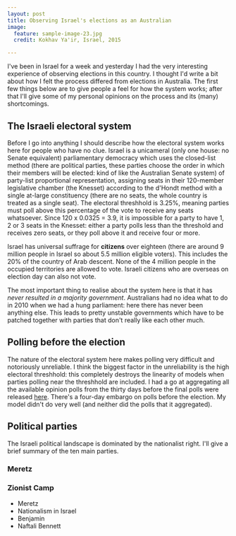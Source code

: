 ```yaml
---
layout: post
title: Observing Israel's elections as an Australian 
image:
  feature: sample-image-23.jpg
  credit: Kokhav Ya'ir, Israel, 2015

---
```


I've been in Israel for a week and yesterday I had the very interesting experience of observing elections in this country. I thought I'd write a bit about how I felt the process differed from elections in Australia. The first few things below are to give people a feel for how the system works; after that I'll give some of my personal opinions on the process and its (many) shortcomings. 

## The Israeli electoral system

Before I go into anything I should describe how the electoral system works here for people who have no clue. Israel is a unicameral (only one house: no Senate equivalent) parliamentary democracy which uses the closed-list method (there are political parties, these parties choose the order in which their members will be elected: kind of like the Australian Senate system) of party-list proportional representation, assigning seats in their 120-member legislative chamber (the Knesset) according to the d'Hondt method with a single at-large constituency (there are no seats, the whole country is treated as a single seat). The electoral threshhold is 3.25%, meaning parties must poll above this percentage of the vote to receive any seats whatsoever. Since 120 x 0.0325 = 3.9, it is impossible for a party to have 1, 2 or 3 seats in the Knesset: either a party polls less than the threshold and receives zero seats, or they poll above it and receive four or more. 

Israel has universal suffrage for **citizens** over eighteen (there are around 9 million people in Israel so about 5.5 million eligible voters). This includes the 20% of the country of Arab descent. None of the 4 million people in the occupied territories are allowed to vote. Israeli citizens who are overseas on election day can also not vote. 

The most important thing to realise about the system here is that it has *never resulted in a majority government*. Australians had no idea what to do in 2010 when we had a hung parliament: here there has never been anything else. This leads to pretty unstable governments which have to be patched together with parties that don't really like each other much. 

## Polling before the election

The nature of the electoral system here makes polling very difficult and notoriously unreliable. I think the biggest factor in the unreliability is the high electoral threshhold: this completely destroys the linearity of models when parties polling near the threshhold are included. I had a go at aggregating all the available opinion polls from the thirty days before the final polls were released [here](http://www.clintonboys.com/israel-poll-aggregator-1/). There's a four-day embargo on polls before the election. My model didn't do very well (and neither did the polls that it aggregated). 

## Political parties

The Israeli political landscape is dominated by the nationalist right. I'll give a brief summary of the ten main parties.

### Meretz

### Zionist Camp

- Meretz
- Nationalism in Israel
- Benjamin 
- Naftali Bennett